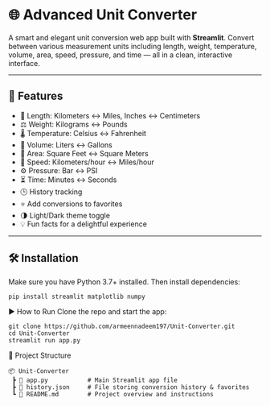 # 🌐 Advanced Unit Converter

A smart and elegant unit conversion web app built with **Streamlit**. Convert between various measurement units including length, weight, temperature, volume, area, speed, pressure, and time — all in a clean, interactive interface.

---

## 🚀 Features

- 📏 Length: Kilometers ↔️ Miles, Inches ↔️ Centimeters  
- ⚖️ Weight: Kilograms ↔️ Pounds  
- 🌡️ Temperature: Celsius ↔️ Fahrenheit  
- 🧊 Volume: Liters ↔️ Gallons  
- 📐 Area: Square Feet ↔️ Square Meters  
- 🚗 Speed: Kilometers/hour ↔️ Miles/hour  
- ⚙️ Pressure: Bar ↔️ PSI  
- ⏳ Time: Minutes ↔️ Seconds  
- 🕒 History tracking  
- ⭐ Add conversions to favorites  
- 🌗 Light/Dark theme toggle  
- 💡 Fun facts for a delightful experience  

---

## 🛠️ Installation

Make sure you have Python 3.7+ installed. Then install dependencies:

```bash
pip install streamlit matplotlib numpy
```
▶️ How to Run
Clone the repo and start the app:
```
git clone https://github.com/armeennadeem197/Unit-Converter.git
cd Unit-Converter
streamlit run app.py
```
📂 Project Structure
```
📦 Unit-Converter
 ┣ 📜 app.py           # Main Streamlit app file
 ┣ 📜 history.json     # File storing conversion history & favorites
 ┗ 📜 README.md        # Project overview and instructions
```


